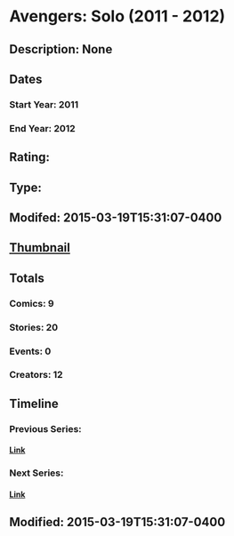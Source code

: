 # Avengers: Solo (2011 - 2012)
## Description: None
## Dates
### Start Year: 2011
### End Year: 2012
## Rating: 
## Type: 
## Modifed: 2015-03-19T15:31:07-0400
## [Thumbnail](http://i.annihil.us/u/prod/marvel/i/mg/5/a0/550b2307af34c.jpg)
## Totals
### Comics: 9
### Stories: 20
### Events: 0
### Creators: 12
## Timeline
### Previous Series: 
#### [Link]()
### Next Series: 
#### [Link]()
## Modified: 2015-03-19T15:31:07-0400